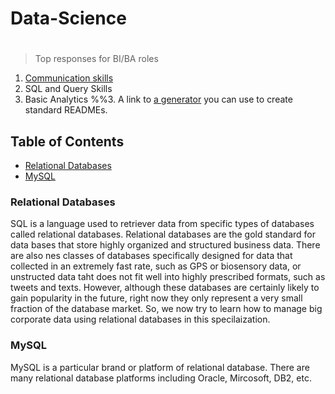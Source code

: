 # Data-Science
#
>Top responses for BI/BA roles

1. [Communication skills](spec.md)
2. SQL and Query Skills
3. Basic Analytics
%%3. A link to [a generator](https://github.com/RichardLitt/generator-standard-readme) you can use to create standard READMEs.

## Table of Contents

- [Relational Databases](#RD)
- [MySQL](#MySQL)























### Relational Databases
SQL is a language used to retriever data from specific types of databases called relational databases. Relational databases are the gold standard for
data bases that store highly organized and structured business data. There are also nes classes of databases specifically designed for data that collected 
in an extremely fast rate, such as GPS or biosensory data, or unstructed data taht does not fit well into highly prescribed formats, such as tweets and texts.
However, although these databases are certainly likely to gain popularity in the future, right now they only represent a very small fraction of the database market. So, we now try to learn how to manage big corporate data using relational databases in this specilaization.

### MySQL 
MySQL is a particular brand or platform of relational database. There are many relational database platforms including Oracle, Mircosoft, DB2, etc. 

